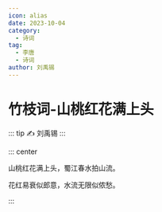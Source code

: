 ```yaml
---
icon: alias
date: 2023-10-04
category:
  - 诗词
tag:
  - 李唐
  - 诗词
author: 刘禹锡
---
```


# 竹枝词-山桃红花满上头

<!-- more -->

::: tip ✍️
刘禹锡
:::


::: center

山桃红花满上头，蜀江春水拍山流。

花红易衰似郎意，水流无限似侬愁。

:::